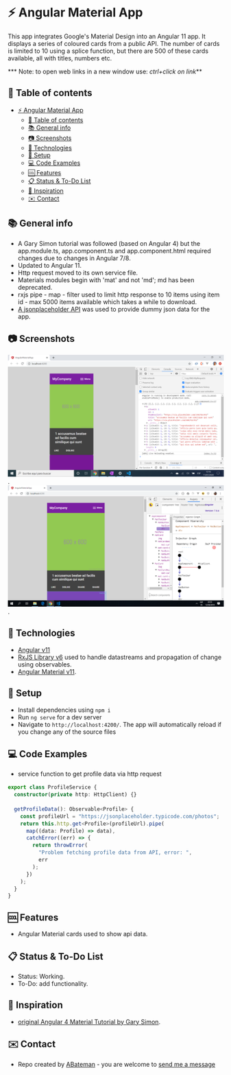 # :zap: Angular Material App

This app integrates Google's Material Design into an Angular 11 app. It displays a series of coloured cards from a public API. The number of cards is limited to 10 using a splice function, but there are 500 of these cards available, all with titles, numbers etc.

*** Note: to open web links in a new window use: _ctrl+click on link_**

## :page_facing_up: Table of contents

* [:zap: Angular Material App](#zap-angular-material-app)
  * [:page_facing_up: Table of contents](#page_facing_up-table-of-contents)
  * [:books: General info](#books-general-info)
  * [:camera: Screenshots](#camera-screenshots)
  * [:signal_strength: Technologies](#signal_strength-technologies)
  * [:floppy_disk: Setup](#floppy_disk-setup)
  * [:computer: Code Examples](#computer-code-examples)
  * [:cool: Features](#cool-features)
  * [:clipboard: Status & To-Do List](#clipboard-status--to-do-list)
  * [:clap: Inspiration](#clap-inspiration)
  * [:envelope: Contact](#envelope-contact)

## :books: General info

* A Gary Simon tutorial was followed (based on Angular 4) but the app.module.ts, app.component.ts and app.component.html required changes due to changes in Angular 7/8.
* Updated to Angular 11.
* Http request moved to its own service file.
* Materials modules begin with 'mat' and not 'md'; md has been deprecated.
* rxjs pipe - map - filter used to limit http response to 10 items using item id - max 5000 items available which takes a while to download.
* [A jsonplaceholder API](https://jsonplaceholder.typicode.com/photos) was used to provide dummy json data for the app.

## :camera: Screenshots

![Example screenshot](./img/angular-mat-card.png).
![Example screenshot](./img/mat-cards-augury.png).

## :signal_strength: Technologies

* [Angular v11](https://angular.io/)
* [RxJS Library v6](https://angular.io/guide/rx-library) used to handle datastreams and propagation of change using observables.
* [Angular Material v11](https://material.angular.io/).

## :floppy_disk: Setup

* Install dependencies using `npm i`
* Run `ng serve` for a dev server
* Navigate to `http://localhost:4200/`. The app will automatically reload if you change any of the source files

## :computer: Code Examples

* service function to get profile data via http request

```typescript
export class ProfileService {
  constructor(private http: HttpClient) {}

  getProfileData(): Observable<Profile> {
    const profileUrl = "https://jsonplaceholder.typicode.com/photos";
    return this.http.get<Profile>(profileUrl).pipe(
      map((data: Profile) => data),
      catchError((err) => {
        return throwError(
          "Problem fetching profile data from API, error: ",
          err
        );
      })
    );
  }
}

```

## :cool: Features

* Angular Material cards used to show api data.

## :clipboard: Status & To-Do List

* Status: Working.
* To-Do: add functionality.

## :clap: Inspiration

* [original Angular 4 Material Tutorial by Gary Simon](https://coursetro.com/posts/code/67/Angular-4-Material-Tutorial).

## :envelope: Contact

* Repo created by [ABateman](https://www.andrewbateman.org) - you are welcome to [send me a message](https://andrewbateman.org/contact)
